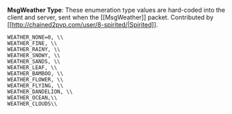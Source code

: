 **MsgWeather Type**: These enumeration type values are hard-coded into the client and server, sent when the [[MsgWeather]] packet. Contributed by [[http://chained2pvp.com/user/8-spirited/|Spirited]].

```
WEATHER_NONE=0, \\
WEATHER_FINE, \\
WEATHER_RAINY, \\
WEATHER_SNOWY, \\
WEATHER_SANDS, \\
WEATHER_LEAF, \\
WEATHER_BAMBOO, \\
WEATHER_FLOWER, \\
WEATHER_FLYING, \\
WEATHER_DANDELION, \\
WEATHER_OCEAN,\\
WEATHER_CLOUDS\\
```
